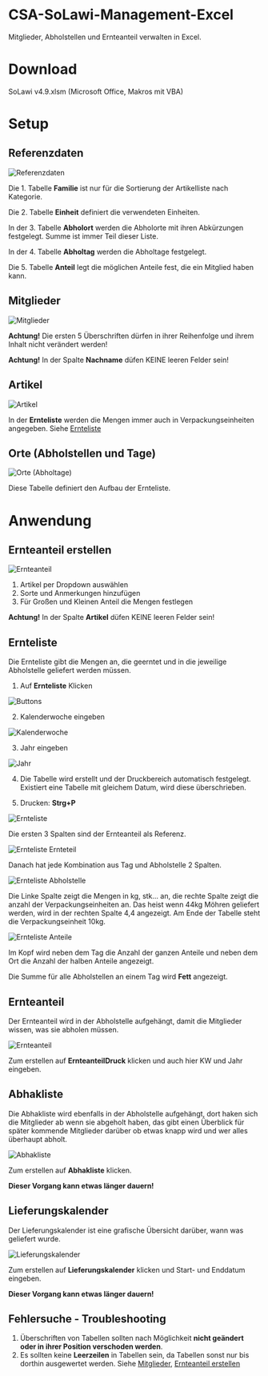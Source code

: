 # CSA-SoLawi-Management-Excel
Mitglieder, Abholstellen und Ernteanteil verwalten in Excel.

# Download
SoLawi v4.9.xlsm (Microsoft Office, Makros mit VBA)

# Setup
## Referenzdaten
![Referenzdaten](/Screenshots/Referenzdaten.PNG)

Die 1. Tabelle **Familie** ist nur für die Sortierung der Artikelliste nach Kategorie.

Die 2. Tabelle **Einheit** definiert die verwendeten Einheiten.

In der 3. Tabelle **Abholort** werden die Abholorte mit ihren Abkürzungen festgelegt. Summe ist immer Teil dieser Liste.

In der 4. Tabelle **Abholtag** werden die Abholtage festgelegt.

Die 5. Tabelle **Anteil** legt die möglichen Anteile fest, die ein Mitglied haben kann.

## Mitglieder
![Mitglieder](/Screenshots/Mitglieder.PNG)

**Achtung!** Die ersten 5 Überschriften dürfen in ihrer Reihenfolge und ihrem Inhalt nicht verändert werden!

**Achtung!** In der Spalte **Nachname** düfen KEINE leeren Felder sein!

## Artikel
![Artikel](/Screenshots/Artikel.PNG)

In der **Ernteliste** werden die Mengen immer auch in Verpackungseinheiten angegeben. Siehe [Ernteliste](/README.md#ernteliste)
## Orte (Abholstellen und Tage)
![Orte (Abholtage)](/Screenshots/Orte%20(Abholtage).PNG)

Diese Tabelle definiert den Aufbau der Ernteliste.
# Anwendung
## Ernteanteil erstellen
![Ernteanteil](/Screenshots/Ernteanteil.png)

1. Artikel per Dropdown auswählen
2. Sorte und Anmerkungen hinzufügen
3. Für Großen und Kleinen Anteil die Mengen festlegen

**Achtung!** In der Spalte **Artikel** düfen KEINE leeren Felder sein!
## Ernteliste
Die Ernteliste gibt die Mengen an, die geerntet und in die jeweilige Abholstelle geliefert werden müssen.

1. Auf **Ernteliste** Klicken

![Buttons](/Screenshots/Buttons.PNG)

2. Kalenderwoche eingeben

![Kalenderwoche](/Screenshots/KW.PNG)

3. Jahr eingeben

![Jahr](/Screenshots/Jahr.PNG)

4. Die Tabelle wird erstellt und der Druckbereich automatisch festgelegt. Existiert eine Tabelle mit gleichem Datum, wird diese überschrieben. 

5. Drucken: **Strg+P**

![Ernteliste](/Screenshots/Ernteliste.PNG)

Die ersten 3 Spalten sind der Ernteanteil als Referenz.

![Ernteliste Ernteteil](/Screenshots/Ernteliste%20Ernteteil.PNG)

Danach hat jede Kombination aus Tag und Abholstelle 2 Spalten. 

![Ernteliste Abholstelle](/Screenshots/Ernteliste%20Abholstelle.PNG)

Die Linke Spalte zeigt die Mengen in kg, stk... an, die rechte Spalte zeigt die anzahl der Verpackungseinheiten an. Das heist wenn 44kg Möhren geliefert werden, wird in der rechten Spalte 4,4 angezeigt. Am Ende der Tabelle steht die Verpackungseinheit 10kg.

![Ernteliste Anteile](/Screenshots/Unbenannt.PNG)

Im Kopf wird neben dem Tag die Anzahl der ganzen Anteile und neben dem Ort die Anzahl der halben Anteile angezeigt.

Die Summe für alle Abholstellen an einem Tag wird **Fett** angezeigt.

## Ernteanteil
Der Ernteanteil wird in der Abholstelle aufgehängt, damit die Mitglieder wissen, was sie abholen müssen.

![Ernteanteil](/Screenshots/Ernteanteil.PNG)

Zum erstellen auf **ErnteanteilDruck** klicken und auch hier KW und Jahr eingeben.
## Abhakliste
Die Abhakliste wird ebenfalls in der Abholstelle aufgehängt, dort haken sich die Mitglieder ab wenn sie abgeholt haben, das gibt einen Überblick für später kommende Mitglieder darüber ob etwas knapp wird und wer alles überhaupt abholt.

![Abhakliste](/Screenshots/Abhakliste.PNG)

Zum erstellen auf **Abhakliste** klicken. 

**Dieser Vorgang kann etwas länger dauern!**
## Lieferungskalender
Der Lieferungskalender ist eine grafische Übersicht darüber, wann was geliefert wurde.

![Lieferungskalender](/Screenshots/Lieferungskalender.PNG)

Zum erstellen auf **Lieferungskalender** klicken und Start- und Enddatum eingeben.

**Dieser Vorgang kann etwas länger dauern!**

## Fehlersuche - Troubleshooting
1. Überschriften von Tabellen sollten nach Möglichkeit **nicht geändert oder in ihrer Position verschoden werden**.
2. Es sollten keine **Leerzeilen** in Tabellen sein, da Tabellen sonst nur bis dorthin ausgewertet werden. Siehe [Mitglieder](/README.md#mitglieder), [Ernteanteil erstellen](/README.md#ernteanteil-erstellen)

